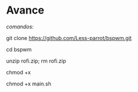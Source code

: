 # Avance

*comandos:*

git clone https://github.com/Less-parrot/bspwm.git

cd bspwm

unzip rofi.zip; rm rofi.zip

chmod +x 

chmod +x main.sh 
